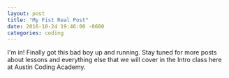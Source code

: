```yaml
---
layout: post
title: "My Fist Real Post"
date: 2016-10-24 19:46:00 -0600
categories: coding
---
```


I'm in! Finally got this bad boy up and running. Stay tuned for more posts about lessons and everything else that we will cover in the Intro class here at Austin Coding Academy.
